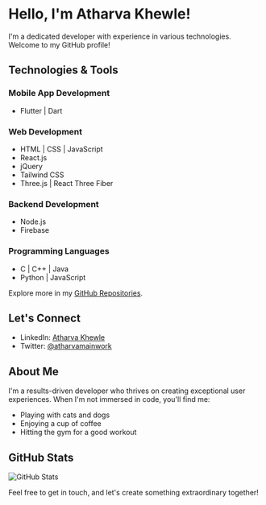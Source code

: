 # Hello, I'm Atharva Khewle!

I'm a dedicated developer with experience in various technologies. Welcome to my GitHub profile!

## Technologies & Tools

### Mobile App Development
- Flutter | Dart


### Web Development
- HTML | CSS | JavaScript
- React.js
- jQuery
- Tailwind CSS
- Three.js | React Three Fiber


### Backend Development
- Node.js
- Firebase

### Programming Languages
- C | C++ | Java
- Python | JavaScript

Explore more in my [GitHub Repositories](https://github.com/atharva-khewle?tab=repositories).

## Let's Connect

- LinkedIn: [Atharva Khewle](https://www.linkedin.com/in/atharvakhewle/)
- Twitter: [@atharvamainwork](https://twitter.com/atharvamainwork)

## About Me

I'm a results-driven developer who thrives on creating exceptional user experiences. When I'm not immersed in code, you'll find me:

- Playing with cats and dogs
- Enjoying a cup of coffee
- Hitting the gym for a good workout


## GitHub Stats

![GitHub Stats](https://github-readme-stats.vercel.app/api?username=discipline101&show_icons=true&hide_border=true)

Feel free to get in touch, and let's create something extraordinary together!


<!--
**discipline101/discipline101** is a ✨ _special_ ✨ repository because its `README.md` (this file) appears on your GitHub profile.

Here are some ideas to get you started:

- 🔭 I’m currently working on ...
- 🌱 I’m currently learning ...
- 👯 I’m looking to collaborate on ...
- 🤔 I’m looking for help with ...
- 💬 Ask me about ...
- 📫 How to reach me: ...
- 😄 Pronouns: ...
- ⚡ Fun fact: ...
-->
